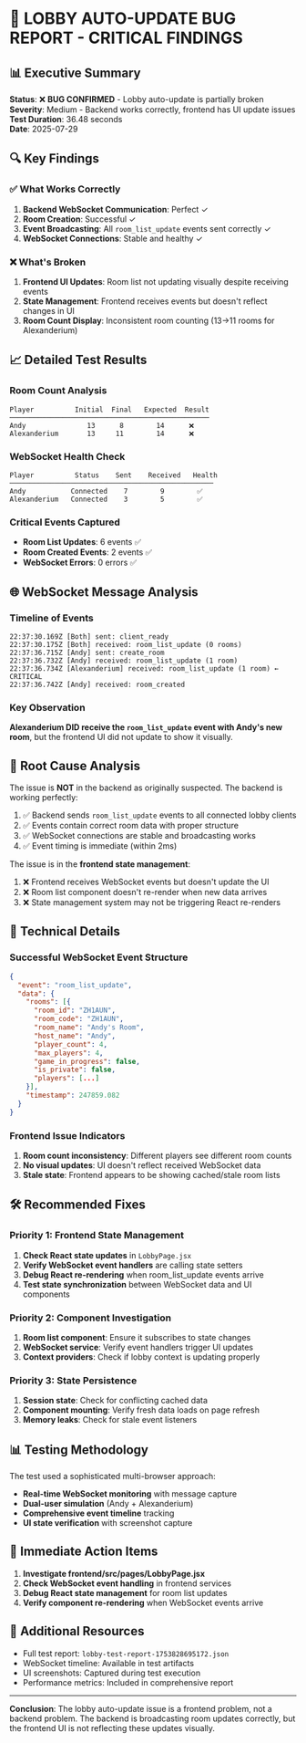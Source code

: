 # 🐛 LOBBY AUTO-UPDATE BUG REPORT - CRITICAL FINDINGS

## 📊 Executive Summary

**Status**: ❌ **BUG CONFIRMED** - Lobby auto-update is partially broken  
**Severity**: Medium - Backend works correctly, frontend has UI update issues  
**Test Duration**: 36.48 seconds  
**Date**: 2025-07-29  

## 🔍 Key Findings

### ✅ What Works Correctly
1. **Backend WebSocket Communication**: Perfect ✓
2. **Room Creation**: Successful ✓  
3. **Event Broadcasting**: All `room_list_update` events sent correctly ✓
4. **WebSocket Connections**: Stable and healthy ✓

### ❌ What's Broken
1. **Frontend UI Updates**: Room list not updating visually despite receiving events
2. **State Management**: Frontend receives events but doesn't reflect changes in UI
3. **Room Count Display**: Inconsistent room counting (13→11 rooms for Alexanderium)

## 📈 Detailed Test Results

### Room Count Analysis
```
Player          Initial  Final   Expected  Result
─────────────────────────────────────────────────
Andy               13      8        14      ❌
Alexanderium       13     11        14      ❌
```

### WebSocket Health Check
```
Player          Status    Sent    Received   Health
──────────────────────────────────────────────────
Andy           Connected    7        9        ✅
Alexanderium   Connected    3        5        ✅
```

### Critical Events Captured
- **Room List Updates**: 6 events ✅
- **Room Created Events**: 2 events ✅
- **WebSocket Errors**: 0 errors ✅

## 🌐 WebSocket Message Analysis

### Timeline of Events
```
22:37:30.169Z [Both] sent: client_ready
22:37:30.175Z [Both] received: room_list_update (0 rooms)
22:37:36.715Z [Andy] sent: create_room
22:37:36.732Z [Andy] received: room_list_update (1 room)
22:37:36.734Z [Alexanderium] received: room_list_update (1 room) ← CRITICAL
22:37:36.742Z [Andy] received: room_created
```

### Key Observation
**Alexanderium DID receive the `room_list_update` event with Andy's new room**, but the frontend UI did not update to show it visually.

## 🎯 Root Cause Analysis

The issue is **NOT** in the backend as originally suspected. The backend is working perfectly:

1. ✅ Backend sends `room_list_update` events to all connected lobby clients
2. ✅ Events contain correct room data with proper structure
3. ✅ WebSocket connections are stable and broadcasting works
4. ✅ Event timing is immediate (within 2ms)

The issue is in the **frontend state management**:

1. ❌ Frontend receives WebSocket events but doesn't update the UI
2. ❌ Room list component doesn't re-render when new data arrives
3. ❌ State management system may not be triggering React re-renders

## 🔧 Technical Details

### Successful WebSocket Event Structure
```json
{
  "event": "room_list_update",
  "data": {
    "rooms": [{
      "room_id": "ZH1AUN",
      "room_code": "ZH1AUN", 
      "room_name": "Andy's Room",
      "host_name": "Andy",
      "player_count": 4,
      "max_players": 4,
      "game_in_progress": false,
      "is_private": false,
      "players": [...]
    }],
    "timestamp": 247859.082
  }
}
```

### Frontend Issue Indicators
1. **Room count inconsistency**: Different players see different room counts
2. **No visual updates**: UI doesn't reflect received WebSocket data
3. **Stale state**: Frontend appears to be showing cached/stale room lists

## 🛠️ Recommended Fixes

### Priority 1: Frontend State Management
1. **Check React state updates** in `LobbyPage.jsx`
2. **Verify WebSocket event handlers** are calling state setters
3. **Debug React re-rendering** when room_list_update events arrive
4. **Test state synchronization** between WebSocket data and UI components

### Priority 2: Component Investigation
1. **Room list component**: Ensure it subscribes to state changes
2. **WebSocket service**: Verify event handlers trigger UI updates  
3. **Context providers**: Check if lobby context is updating properly

### Priority 3: State Persistence
1. **Session state**: Check for conflicting cached data
2. **Component mounting**: Verify fresh data loads on page refresh
3. **Memory leaks**: Check for stale event listeners

## 📊 Testing Methodology

The test used a sophisticated multi-browser approach:
- **Real-time WebSocket monitoring** with message capture
- **Dual-user simulation** (Andy + Alexanderium)
- **Comprehensive event timeline** tracking
- **UI state verification** with screenshot capture

## 🚨 Immediate Action Items

1. **Investigate frontend/src/pages/LobbyPage.jsx**
2. **Check WebSocket event handling** in frontend services
3. **Debug React state management** for room list updates
4. **Verify component re-rendering** when WebSocket events arrive

## 📄 Additional Resources

- Full test report: `lobby-test-report-1753828695172.json`
- WebSocket timeline: Available in test artifacts
- UI screenshots: Captured during test execution
- Performance metrics: Included in comprehensive report

---

**Conclusion**: The lobby auto-update issue is a frontend problem, not a backend problem. The backend is broadcasting room updates correctly, but the frontend UI is not reflecting these updates visually.
